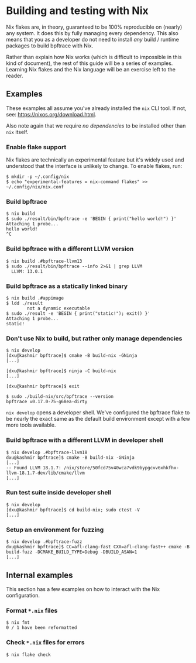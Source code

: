 # Building and testing with Nix

Nix flakes are, in theory, guaranteed to be 100% reproducible on (nearly) any
system. It does this by fully managing every dependency. This also means that
you as a developer do not need to install _any_ build / runtime packages to
build bpftrace with Nix.

Rather than explain how Nix works (which is difficult to impossible in this
kind of document), the rest of this guide will be a series of examples.
Learning Nix flakes and the Nix language will be an exercise left to the
reader.

## Examples

These examples all assume you've already installed the `nix` CLI tool.  If not,
see: https://nixos.org/download.html.

Also note again that we require _no dependencies_ to be installed other than
`nix` itself.

### Enable flake support

Nix flakes are technically an experimental feature but it's widely used and
understood that the interface is unlikely to change. To enable flakes, run:

```
$ mkdir -p ~/.config/nix
$ echo "experimental-features = nix-command flakes" >> ~/.config/nix/nix.conf
```

### Build bpftrace

```
$ nix build
$ sudo ./result/bin/bpftrace -e 'BEGIN { print("hello world!") }'
Attaching 1 probe...
hello world!
^C
```

### Build bpftrace with a different LLVM version

```
$ nix build .#bpftrace-llvm13
$ sudo ./result/bin/bpftrace --info 2>&1 | grep LLVM
  LLVM: 13.0.1
```

### Build bpftrace as a statically linked binary

```
$ nix build .#appimage
$ ldd ./result
        not a dynamic executable
$ sudo ./result -e 'BEGIN { print("static!"); exit() }'
Attaching 1 probe...
static!
```

### Don't use Nix to build, but rather only manage dependencies

```
$ nix develop
[dxu@kashmir bpftrace]$ cmake -B build-nix -GNinja
[...]

[dxu@kashmir bpftrace]$ ninja -C build-nix
[...]

[dxu@kashmir bpftrace]$ exit

$ sudo ./build-nix/src/bpftrace --version
bpftrace v0.17.0-75-g68ea-dirty
```

`nix develop` opens a developer shell. We've configured the bpftrace flake
to be nearly the exact same as the default build environment except with a
few more tools available.

### Build bpftrace with a different LLVM in developer shell

```
$ nix develop .#bpftrace-llvm18
dxu@kashmir bpftrace]$ cmake -B build-nix -GNinja
[...]
-- Found LLVM 18.1.7: /nix/store/50fcd75v40wca7vdk9bypgcvv6xhkfhx-llvm-18.1.7-dev/lib/cmake/llvm
[...]
```

### Run test suite inside developer shell

```
$ nix develop
[dxu@kashmir bpftrace]$ cd build-nix; sudo ctest -V
[...]
```

### Setup an environment for fuzzing

```
$ nix develop .#bpftrace-fuzz
dxu@kashmir bpftrace]$ CC=afl-clang-fast CXX=afl-clang-fast++ cmake -B build-fuzz -DCMAKE_BUILD_TYPE=Debug -DBUILD_ASAN=1
[...]
```

## Internal examples

This section has a few examples on how to interact with the Nix configuration.

### Format `*.nix` files

```
$ nix fmt
0 / 1 have been reformatted
```

### Check `*.nix` files for errors

```
$ nix flake check
```
